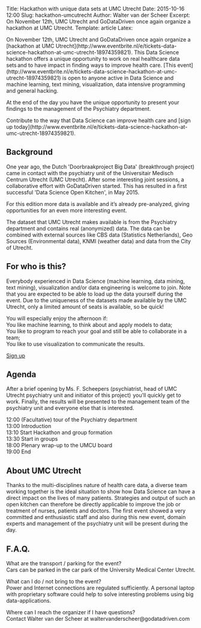 Title: Hackathon with unique data sets at UMC Utrecht
Date: 2015-10-16 12:00
Slug: hackathon-umcutrecht
Author: Walter van der Scheer
Excerpt: On November 12th, UMC Utrecht and GoDataDriven once again organize a hackathon at UMC Utrecht.
Template: article
Latex:

<span class="lead">
<p>
On November 12th, UMC Utrecht and GoDataDriven once again organize a [hackathon at UMC Utrecht](http://www.eventbrite.nl/e/tickets-data-science-hackathon-at-umc-utrecht-18974359821). This Data Science hackathon offers a unique opportunity to work on real healthcare data sets and to have impact in finding ways to improve health care. [This event](http://www.eventbrite.nl/e/tickets-data-science-hackathon-at-umc-utrecht-18974359821) is open to anyone active in Data Science and machine learning, text mining, visualization, data intensive programming and general hacking. 
</p>
<p>
At the end of the day you have the unique opportunity to present your findings to the management of the Psychiatry department.
</p>
<p>
Contribute to the way that Data Science can improve health care and [sign up today](http://www.eventbrite.nl/e/tickets-data-science-hackathon-at-umc-utrecht-18974359821).
</p>
</span>

## Background 

<p>One year ago, the Dutch 'Doorbraakproject Big Data' (breakthrough project) came in contact with the psychiatry unit of the Universitair Medisch Centrum Utrecht (UMC Utrecht). After some interesting joint sessions, a collaborative effort with GoDataDriven started. This has resulted in a first successful 'Data Science Open Kitchen', in May 2015. 
</p>
<p>
For this edition more data is available and it’s already pre-analyzed, giving opportunities for an even more interesting event. 
</p>
<p>
The dataset that UMC Utrecht makes available is from the Psychiatry department and contains real (anonymized) data.  The data can be combined with external sources like CBS data (Statistics Netherlands), Geo Sources (Environmental data), KNMI (weather data) and data from the City of Utrecht.
</p>

## For who is this? 

<p>
Everybody experienced in Data Science (machine learning, data mining, text mining), visualization and/or data engineering is welcome to join. Note that you are expected to be able to load up the data yourself during the event. Due to the uniqueness of the datasets made available by the UMC Utrecht, only a limited amount of seats is available, so be quick!
</p>
<p>
You will especially enjoy the afternoon if: <br />
You like machine learning, to think about and apply models to data; <br />
You like to program to reach your goal and still be able to collaborate in a team; <br />
You like to use visualization to communicate the results. <br />
</p>

[Sign up](http://www.eventbrite.nl/e/tickets-data-science-hackathon-at-umc-utrecht-18974359821)

## Agenda 

<p>
After a brief opening by Ms. F. Scheepers (psychiatrist, head of UMC Utrecht psychiatry unit and initiator of this project)  you'll quickly get to work. Finally, the results will be presented to the management team of the psychiatry unit and everyone else that is interested. 
</p>
<p> 
12:00 (Facultative) tour of the Psychiatry department <br />
13:00 Introduction <br />
13:10 Start Hackathon and group formation <br />
13:30 Start in groups <br />
18:00 Plenary wrap-up to the UMCU board <br />
19:00 End <br />
</p>

## About UMC Utrecht

<p>
Thanks to the multi-disciplines nature of health care data, a diverse team working together is the ideal situation to show how Data Science can have a direct impact on the lives of many patients. Strategies and output of such an open kitchen can therefore be directly applicable to improve the job or treatment of nurses, patients and doctors. The first event showed a very committed and enthusiastic staff and also during this new event, domain experts and management  of the psychiatry unit will be present during the day.
</p>

## F.A.Q.
<p> 
What are the transport / parking for the event? <br />
Cars can be parked in the car park of the University Medical Center Utrecht. <br />
</p>
<p>
What can I do / not bring to the event? <br />
Power and Internet connections are regulated sufficiently. A personal laptop with proprietary software could help to solve interesting problems using big data-applications. <br />
</p>
<p>
Where can I reach the organizer if I have questions? <br />
Contact Walter van der Scheer at waltervanderscheer@godatadriven.com <br />
</p>

